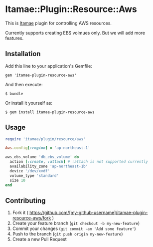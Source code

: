 # Itamae::Plugin::Resource::Aws

This is [Itamae](http://itamae.kitchen/) plugin for controlling AWS resources.

Currently supports creating EBS volmues only. But we will add more features.

## Installation

Add this line to your application's Gemfile:

    gem 'itamae-plugin-resource-aws'

And then execute:

    $ bundle

Or install it yourself as:

    $ gem install itamae-plugin-resource-aws

## Usage

```ruby
require 'itamae/plugin/resource/aws'

Aws.config[:region] = 'ap-northeast-1'

aws_ebs_volume 'db_ebs_volume' do
  action [:create, :attach] # :attach is not supported currently
  availability_zone 'ap-northeast-1b'
  device '/dev/xvdf'
  volume_type 'standard'
  size 10
end
```

## Contributing

1. Fork it ( https://github.com/[my-github-username]/itamae-plugin-resource-aws/fork )
2. Create your feature branch (`git checkout -b my-new-feature`)
3. Commit your changes (`git commit -am 'Add some feature'`)
4. Push to the branch (`git push origin my-new-feature`)
5. Create a new Pull Request
